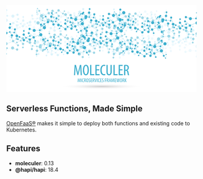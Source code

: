 [![Moleculer logo](./banner-moleculer.png)](https://moleculer.services/)

## Serverless Functions, Made Simple

[OpenFaaS®](https://www.openfaas.com/) makes it simple to deploy both functions and existing code to Kubernetes.

## Features

* __moleculer__: 0.13
* __@hapi/hapi__: 18.4

